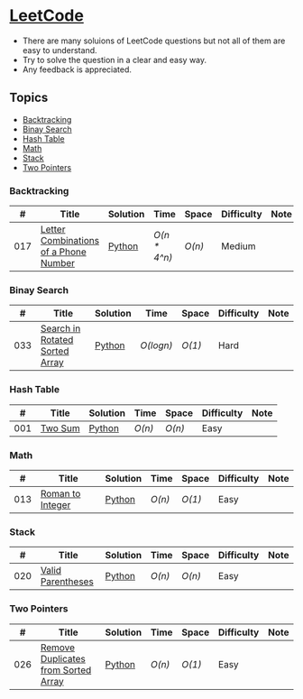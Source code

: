 # [LeetCode](https://leetcode.com/problemset/algorithms/)
- There are many soluions of LeetCode questions but not all of them are easy to understand.
- Try to solve the question in a clear and easy way.
- Any feedback is appreciated.

## Topics
* [Backtracking](https://github.com/codingyen/CodeAlone#backtracking)
* [Binay Search](https://github.com/codingyen/CodeAlone#binary-search)
* [Hash Table](https://github.com/codingyen/CodeAlone#hash-table)
* [Math](https://github.com/codingyen/CodeAlone#math)
* [Stack](https://github.com/codingyen/CodeAlone#stack)
* [Two Pointers](https://github.com/codingyen/CodeAlone#two-pointers)

### Backtracking
|  #  | Title | Solution | Time | Space | Difficulty | Note | 
|-----|-------|----------|------|-------|------------|------|
017| [Letter Combinations of a Phone Number](https://leetcode.com/problems/letter-combinations-of-a-phone-number/) | [Python](https://github.com/codingyen/CodeAlone/blob/master/Python/017_letter_combinations_of_a_phone_number.py) | _O(n * 4^n)_ | _O(n)_ | Medium |

### Binay Search
|  #  | Title | Solution | Time | Space | Difficulty | Note | 
|-----|-------|----------|------|-------|------------|------|
033| [Search in Rotated Sorted Array](https://leetcode.com/problems/search-in-rotated-sorted-array/) | [Python](https://github.com/codingyen/CodeAlone/blob/master/Python/033_search_in_rotated_sorted_array.py) | _O(logn)_ | _O(1)_ | Hard |

### Hash Table
|  #  | Title | Solution | Time | Space | Difficulty | Note | 
|-----|-------|----------|------|-------|------------|------|
001| [Two Sum](https://leetcode.com/problems/two-sum/) | [Python](https://github.com/codingyen/CodeAlone/blob/master/Python/001_two_sum.py) | _O(n)_ | _O(n)_ | Easy |

### Math
|  #  | Title | Solution | Time | Space | Difficulty | Note | 
|-----|-------|----------|------|-------|------------|------|
013| [Roman to Integer](https://leetcode.com/problems/roman-to-integer/) | [Python](https://github.com/codingyen/CodeAlone/blob/master/Python/013_roman_to_integer.py) | _O(n)_ | _O(1)_ | Easy |

### Stack
|  #  | Title | Solution | Time | Space | Difficulty | Note | 
|-----|-------|----------|------|-------|------------|------|
020| [Valid Parentheses](https://leetcode.com/problems/valid-parentheses/) | [Python](https://github.com/codingyen/CodeAlone/blob/master/Python/020_valid_parentheses.py) | _O(n)_ | _O(n)_ | Easy |

### Two Pointers
|  #  | Title | Solution | Time | Space | Difficulty | Note | 
|-----|-------|----------|------|-------|------------|------|
026| [Remove Duplicates from Sorted Array](https://leetcode.com/problems/remove-duplicates-from-sorted-array/) | [Python](https://github.com/codingyen/CodeAlone/blob/master/Python/026_remove_duplicates_from_sorted_array.py) | _O(n)_ | _O(1)_ | Easy |